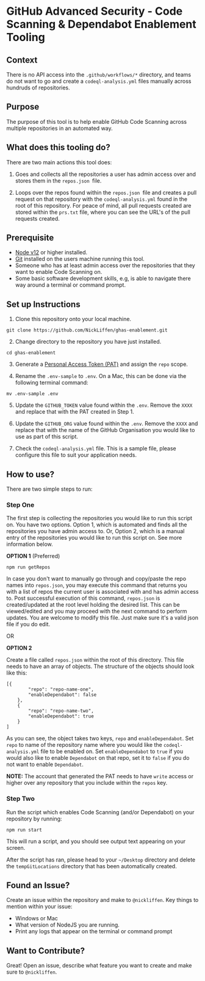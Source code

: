 # GitHub Advanced Security - Code Scanning & Dependabot Enablement Tooling

## Context

There is no API access into the `.github/workflows/*` directory, and teams do not want to go and create a `codeql-analysis.yml` files manually across hundruds of repositories. 

## Purpose

The purpose of this tool is to help enable GitHub Code Scanning across multiple repositories in an automated way.

## What does this tooling do?

There are two main actions this tool does:

1) Goes and collects all the repositories a user has admin access over and stores them in the `repos.json `file. 

2) Loops over the repos found within the `repos.json `file and creates a pull request on that repository with the `codeql-analysis.yml` found in the root of this repository. For peace of mind, all pull requests created are stored within the `prs.txt` file, where you can see the URL's of the pull requests created. 

## Prerequisite

-   [Node v12](https://nodejs.org/en/download/) or higher installed.
-   [Git](https://git-scm.com/downloads) installed on the users machine running this tool.
-   Someone who has at least admin access over the repositories that they want to enable Code Scanning on.
-   Some basic software development skills, e.g, is able to navigate there way around a terminal or command prompt.

## Set up Instructions

1.  Clone this repository onto your local machine.

```
git clone https://github.com/NickLiffen/ghas-enablement.git
```

2.  Change directory to the repository you have just installed.

```
cd ghas-enablement
```

3.  Generate a [Personal Access Token (PAT)](https://github.com/settings/tokens/new) and assign the `repo` scope.

4.  Rename the `.env-sample` to `.env`. On a Mac, this can be done via the following terminal command:

```
mv .env-sample .env
```

5.  Update the `GITHUB_TOKEN` value found within the `.env`. Remove the `XXXX` and replace that with the PAT created in Step 1.

6.  Update the `GITHUB_ORG` value found within the `.env`. Remove the `XXXX` and replace that with the name of the GitHub Organisation you would like to use as part of this script.

7.  Check the `codeql-analysis.yml` file. This is a sample file, please configure this file to suit your application needs.

## How to use?

There are two simple steps to run:

### Step One

The first step is collecting the repositories you would like to run this script on. You have two options. Option 1, which is automated and finds all the repositories you have admin access to. Or, Option 2, which is a manual entry of the repositories you would like to run this script on. See more information below.

**OPTION 1** (Preferred)

```
npm run getRepos
```

In case you don't want to manually go through and copy/paste the repo names into `repos.json`, you may execute this command that returns you with a list of repos the current user is associated with and has admin access to. Post successful execution of this command, `repos.json` is created/updated at the root level holding the desired list. This can be viewed/edited and you may proceed with the next command to perform updates. You are welcome to modify this file. Just make sure it's a valid json file if you do edit.

OR

**OPTION 2**

Create a file called `repos.json` within the root of this directory. This file needs to have an array of objects. The structure of the objects should look like this:

```
[{
		"repo": "repo-name-one",
		"enableDependabot": false
	},
	{
		"repo": "repo-name-two",
		"enableDependabot": true
	}
]
```

As you can see, the object takes two keys, `repo` and `enableDependabot`. Set `repo` to name of the repository name where you would like the `codeql-analysis.yml` file to be enabled on. Set `enableDependabot` to `true` if you would also like to enable `Dependabot` on that repo, set it to `false` if you do not want to enable `Dependabot`.

**NOTE:** The account that generated the PAT needs to have `write` access or higher over any repository that you include within the `repos` key.

### Step Two

Run the script which enables Code Scanning (and/or Dependabot) on your repository by running:

```
npm run start
```

This will run a script, and you should see output text appearing on your screen.

After the script has ran, please head to your `~/Desktop` directory and delete the `tempGitLocations` directory that has been automatically created.

## Found an Issue?

Create an issue within the repository and make to `@nickliffen`. Key things to mention within your issue:

-   Windows or Mac
-   What version of NodeJS you are running.
-   Print any logs that appear on the terminal or command prompt

## Want to Contribute?

Great! Open an issue, describe what feature you want to create and make sure to `@nickliffen`.
